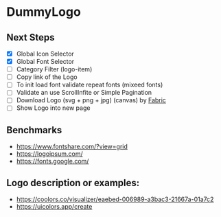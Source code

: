 # DummyLogo

## Next Steps

- [x] Global Icon Selector
- [x] Global Font Selector
- [ ] Category Filter (logo-item)
- [ ] Copy link of the Logo
- [ ] To init load font validate repeat fonts (mixeed fonts)
- [ ] Validate an use ScrollInfite or Simple Pagination
- [ ] Download Logo (svg + png + jpg) (canvas) by [Fabric](https://fabricjs.com/)
- [ ] Show Logo into new page

## Benchmarks

- https://www.fontshare.com/?view=grid
- https://logoipsum.com/
- https://fonts.google.com/

## Logo description or examples:

- https://coolors.co/visualizer/eaebed-006989-a3bac3-21667a-01a7c2
- https://uicolors.app/create
